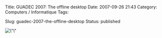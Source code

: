 Title: GUADEC 2007: The offline desktop
Date: 2007-09-26 21:43
Category: Computers / Informatique
Tags: <?xml version="1.0" encoding="utf-8"?>

Slug: guadec-2007-the-offline-desktop
Status: published

![\\"\\"](\%22/public/guadec/2007/offline-desktop.png\%22)

